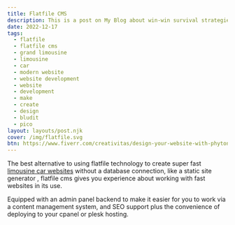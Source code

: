 ```yaml
---
title: Flatfile CMS
description: This is a post on My Blog about win-win survival strategies.
date: 2022-12-17
tags:
  - flatfile
  - flatfile cms
  - grand limousine
  - limousine
  - car
  - modern website
  - website development
  - website
  - development
  - make
  - create
  - design
  - bludit
  - pico
layout: layouts/post.njk
cover: /img/flatfile.svg
btn: https://www.fiverr.com/creativitas/design-your-website-with-phyton-django
---
```


The best alternative to using flatfile technology to create super fast [limousine car websites]({{page.url}}) without a database connection, like a static site generator , flatfile cms gives you experience about working with fast websites in its use.

Equipped with an admin panel backend to make it easier for you to work via a content management system, and SEO support plus the convenience of deploying to your cpanel or plesk hosting.
